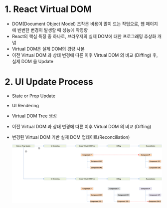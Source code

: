 # 1. React Virtual DOM

- DOM(Document Object Model) 조작은 비용이 많이 드는 작업으로, 웹 페이지에 빈번한 변경이 발생할 때 성능에 악영향
- React의 핵심 특징 중 하나로, 브라우저의 실제 DOM에 대한 프로그래밍 추상화 개념
- Virtual DOM은 실제 DOM의 경량 사본
- 이전 Virtual DOM 과 상태 변경에 따른 이후 Virtual DOM 의 비교 (Diffing) 후, 실제 DOM 을 Update

# 2. UI Update Process

- State or Prop Update
- UI Rendering
- Virtual DOM Tree 생성
- 이전 Virtual DOM 과 상태 변경에 따른 이후 Virtual DOM 의 비교 (Diffing)
- 변경된 Virtual DOM 기반 실제 DOM 업데이트(Reconciliation)

  ![개념도](images/virtual-dom.png)
